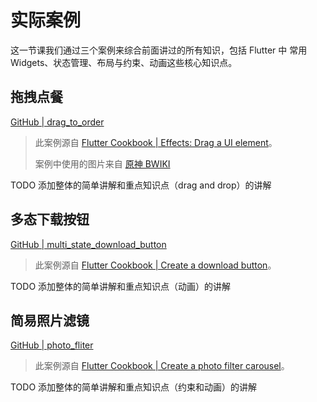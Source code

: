 # 实际案例

这一节课我们通过三个案例来综合前面讲过的所有知识，包括 Flutter 中 常用 Widgets、状态管理、布局与约束、动画这些核心知识点。

## 拖拽点餐

[GitHub | drag_to_order](https://github.com/thu-flutter-dev/drag_to_order)

> 此案例源自 [Flutter Cookbook | Effects: Drag a UI element](https://docs.flutter.dev/cookbook/effects/drag-a-widget)。
>
> 案例中使用的图片来自 [原神 BWIKI](https://wiki.biligame.com/ys/)

TODO 添加整体的简单讲解和重点知识点（drag and drop）的讲解

## 多态下载按钮

[GitHub | multi_state_download_button](https://github.com/thu-flutter-dev/multi_state_download_button)

> 此案例源自 [Flutter Cookbook | Create a download button](https://docs.flutter.dev/cookbook/effects/download-button)。

TODO 添加整体的简单讲解和重点知识点（动画）的讲解

## 简易照片滤镜

[GitHub | photo_fliter](https://github.com/thu-flutter-dev/photo_fliter)

> 此案例源自 [Flutter Cookbook | Create a photo filter carousel](https://docs.flutter.dev/cookbook/effects/photo-filter-carousel)。

TODO 添加整体的简单讲解和重点知识点（约束和动画）的讲解
